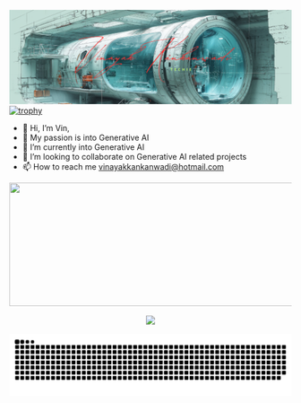 
[![MasterHead](https://github.com/vinayakkankanwadi/vinayakkankanwadi/blob/main/assets/github-header2.png)](https://github.com/vinayakkankanwadi)
[![trophy](https://github-profile-trophy.vercel.app/?username=vinayakkankanwadi&no-bg=true&theme=matrix&rank=SSS,SS,S,AAA,AA,A,SECRET)](https://github.com/vinayakkankanwadi/github-profile-trophy)

- 👋 Hi, I’m Vin,
- 👀 My passion is into Generative AI
- 🌱 I’m currently into Generative AI
- 💞️ I’m looking to collaborate on Generative AI related projects
- 📫 How to reach me vinayakkankanwadi@hotmail.com


<p align="center">
  <img width="800" height="220" src="https://streak-stats.demolab.com?user=vinayakkankanwadi&theme=transparent&border_radius=5&card_width=800">
</p>

<p align="center">
<picture>
  <source
    srcset="https://github-readme-stats.vercel.app/api?username=vinayakkankanwadi&hide=contribs&show_icons=true&theme=transparent"
    media="(prefers-color-scheme: dark)"
  />
  <source
    srcset="https://github-readme-stats.vercel.app/api?username=vinayakkankanwadi&show_icons=true"
    media="(prefers-color-scheme: light), (prefers-color-scheme: no-preference)"
  />
  <img src="https://github-readme-stats.vercel.app/api?username=vinayakkankanwadi&show_icons=true" />
</picture>
</p>

<p align="center">

<picture>
  <source media="(prefers-color-scheme: dark)" srcset="https://raw.githubusercontent.com/vinayakkankanwadi/vinayakkankanwadi/output/github-contribution-grid-snake-dark.svg"/>
  <source media="(prefers-color-scheme: light)" srcset="https://raw.githubusercontent.com/vinayakkankanwadi/vinayakkankanwadi/output/github-contribution-grid-snake.svg"/>
  <img alt="github contribution grid snake animation" src="https://raw.githubusercontent.com/vinayakkankanwadi/vinayakkankanwadi/output/github-contribution-grid-snake.svg"/>
</picture>
</p>

<!---
vinayakkankanwadi/vinayakkankanwadi is a ✨ special ✨ repository because its `README.md` (this file) appears on your GitHub profile.
You can click the Preview link to take a look at your changes.
--->

